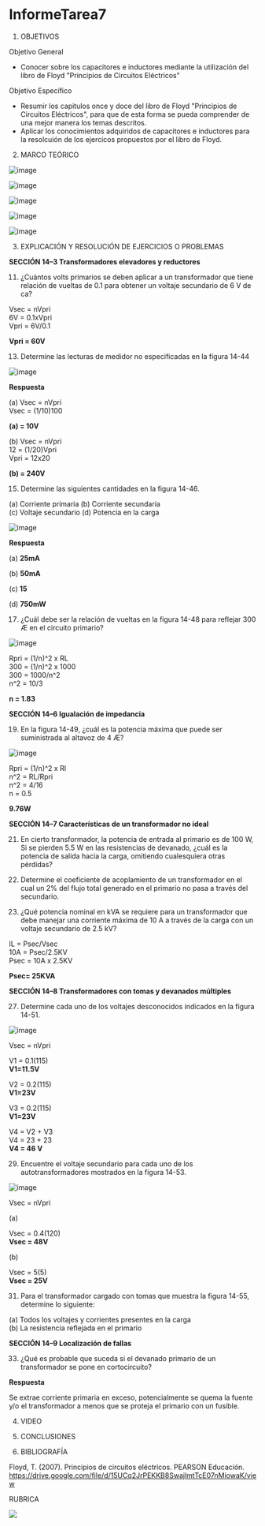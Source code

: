 # InformeTarea7

1. OBJETIVOS

Objetivo General

* Conocer sobre los capacitores e inductores mediante la utilización del libro de Floyd "Principios de Circuitos Eléctricos"

Objetivo Específico

* Resumir los capitulos once y doce del libro de Floyd "Principios de Circuitos Eléctricos", para que de esta forma se pueda comprender de una mejor manera los temas descritos.
* Aplicar los conocimientos adquiridos de capacitores e inductores para la resolcuión de los ejercicos propuestos por el libro de Floyd.

2. MARCO TEÓRICO

![image](https://user-images.githubusercontent.com/93734334/152250619-5a6b68e1-e911-44e2-abb5-da2f26a037af.png)

![image](https://user-images.githubusercontent.com/93734334/152252926-599fd093-a7f4-4db1-9a39-de887ef086d3.png)

![image](https://user-images.githubusercontent.com/93734334/152257932-7f02f3ac-a86c-4a21-8579-bf95ae66ed7c.png)

![image](https://user-images.githubusercontent.com/93734334/152265745-7e119f28-9135-4dba-8518-fc98589af50f.png)

![image](https://user-images.githubusercontent.com/93734334/152267222-0018c459-7f1b-42fb-9a2a-09d47eb9eef6.png)

3. EXPLICACIÓN Y RESOLUCIÓN DE EJERCICIOS O PROBLEMAS

**SECCIÓN 14–3 Transformadores elevadores y reductores**

11. ¿Cuántos volts primarios se deben aplicar a un transformador que tiene relación de vueltas de 0.1 para
obtener un voltaje secundario de 6 V de ca?

Vsec = nVpri                                                                                                                                                                     
6V = 0.1xVpri                                                                                                                                                                     
Vpri = 6V/0.1

**Vpri = 60V**

13. Determine las lecturas de medidor no especificadas en la figura 14-44

![image](https://user-images.githubusercontent.com/93734334/152267595-bb0a3db1-2fb6-4799-873f-5ee23812437c.png)

**Respuesta**

(a) Vsec = nVpri                                                                                                                                                                 
Vsec = (1/10)100

**(a) = 10V**

(b) Vsec = nVpri                                                                                                                                                                 
12 = (1/20)Vpri                                                                                                                                                                   
Vpri = 12x20

**(b) = 240V**

15. Determine las siguientes cantidades en la figura 14-46.

(a) Corriente primaria (b) Corriente secundaria                                                                                                                                   
(c) Voltaje secundario (d) Potencia en la carga

![image](https://user-images.githubusercontent.com/93734334/152267676-39089dcb-4cc3-4376-800e-55dfe68776a9.png)

**Respuesta**

(a)
**25mA**

(b)
**50mA**

(c)
**15**

(d)
**750mW**

17. ¿Cuál debe ser la relación de vueltas en la figura 14-48 para reflejar 300 Æ en el circuito primario?

![image](https://user-images.githubusercontent.com/93734334/152267759-e5cd8044-7f4d-490f-81c9-4414f9267cbd.png)

Rpri = (1/n)^2 x RL                                                                                                                                                               
300 = (1/n)^2 x 1000                                                                                                                                                             
300 = 1000/n^2                                                                                                                                                                   
n^2 = 10/3

**n = 1.83**

**SECCIÓN 14–6 Igualación de impedancia**

19. En la figura 14-49, ¿cuál es la potencia máxima que puede ser suministrada al altavoz de 4 Æ?

![image](https://user-images.githubusercontent.com/93734334/152267832-99a5b85b-7211-4d2e-b34c-442b94494b8e.png)

Rpri = (1/n)^2 x Rl                                                                                                                                                               
n^2 = RL/Rpri                                                                                                                                                                     
n^2 = 4/16                                                                                                                                                                       
n = 0.5

**9.76W**

**SECCIÓN 14–7 Características de un transformador no ideal**

21. En cierto transformador, la potencia de entrada al primario es de 100 W, Si se pierden 5.5 W en las resistencias de devanado, ¿cuál es la potencia de salida hacia la carga, omitiendo cualesquiera otras pérdidas?

23. Determine el coeficiente de acoplamiento de un transformador en el cual un 2% del flujo total generado en el primario no pasa a través del secundario.

25. ¿Qué potencia nominal en kVA se requiere para un transformador que debe manejar una corriente máxima de 10 A a través de la carga con un voltaje secundario de 2.5 kV?

IL = Psec/Vsec                                                                                                                                                                  
10A = Psec/2.5KV                                                                                                                                                                 
Psec  = 10A x 2.5KV

**Psec= 25KVA**

**SECCIÓN 14–8 Transformadores con tomas y devanados múltiples**

27. Determine cada uno de los voltajes desconocidos indicados en la figura 14-51.

![image](https://user-images.githubusercontent.com/93734334/152268042-e30ed157-afdd-49b9-96f3-29927091327b.png)

Vsec = nVpri

V1 = 0.1(115)                                                                                                                                                                     
**V1=11.5V**

V2 = 0.2(115)                                                                                                                                                                    
**V1=23V**

V3 = 0.2(115)                                                                                                                                                                     
**V1=23V**

V4 = V2 + V3                                                                                                                                                                     
V4 = 23 + 23                                                                                                                                                                     
**V4 = 46 V**

29. Encuentre el voltaje secundario para cada uno de los autotransformadores mostrados en la figura 14-53.

![image](https://user-images.githubusercontent.com/93734334/152268083-f88e5f70-b01a-4c6d-94d0-f4ca86b2c0d5.png)

Vsec = nVpri

(a)

Vsec = 0.4(120)                                                                                                                                                                   
**Vsec = 48V**

(b)

Vsec = 5(5)                                                                                                                                                                       
**Vsec = 25V**

31. Para el transformador cargado con tomas que muestra la figura 14-55, determine lo siguiente:

(a) Todos los voltajes y corrientes presentes en la carga                                                                                                                         
(b) La resistencia reflejada en el primario

**SECCIÓN 14–9 Localización de fallas**

33. ¿Qué es probable que suceda si el devanado primario de un transformador se pone en cortocircuito?

**Respuesta**

Se extrae corriente primaria en exceso, potencialmente se
quema la fuente y/o el transformador a menos que se proteja
el primario con un fusible.

4. VIDEO

5. CONCLUSIONES

6. BIBLIOGRAFÍA

Floyd, T. (2007). Principios de circuitos eléctricos. PEARSON Educación. https://drive.google.com/file/d/15UCq2JrPEKKB8SwajlmtTcE07nMiowaK/view

RUBRICA

![](https://github.com/doalulema/InformeTarea/blob/main/Tarea.png)
